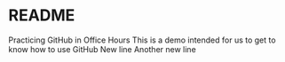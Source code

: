 # README
Practicing GitHub in Office Hours
This is a demo intended for us to get to know how to use GitHub
New line
Another new line 
